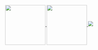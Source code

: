 <div>
  <a href="https://akileshjayakumar.com">
    <img align="center" height="130em" src="https://github-readme-stats.vercel.app/api?username=akileshjayakumar&theme=github_dark&hide_border=true&count_private=true&hide_title=true&show_icons=true&hide=stars&card_width=400" />
  </a>
  <a href="https://akileshjayakumar.com">
    <img align="center" height="130em" src="https://github-readme-stats.vercel.app/api/top-langs/?username=akileshjayakumar&theme=github_dark&hide_border=true&count_private=true&hide_title=true&layout=compact&exclude_repo=test&hide=c%2b%2b,cmake,html,css&langs_count=6&card_width=400" />
  </a>
  <a href="https://akileshjayakumar.com"><img src="https://github-readme-streak-stats.herokuapp.com?user=akileshjayakumar&theme=github_dark&mode=weekly&card_width=800" /></a>
</div>
